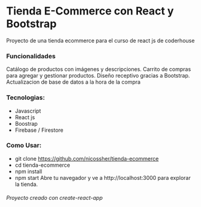 # Tienda E-Commerce con React y Bootstrap

Proyecto de una tienda ecommerce para el curso de react js de coderhouse

### Funcionalidades
Catálogo de productos con imágenes y descripciones.
Carrito de compras para agregar y gestionar productos.
Diseño receptivo gracias a Bootstrap.
Actualizacion de base de datos a la hora de la compra

### Tecnologias:
- Javascript
- React js
- Boostrap
- Firebase / Firestore

### Como Usar:
- git clone https://github.com/nicossher/tienda-ecommerce
- cd tienda-ecommerce
- npm install
- npm start
Abre tu navegador y ve a http://localhost:3000 para explorar la tienda.

###### Proyecto creado con create-react-app
